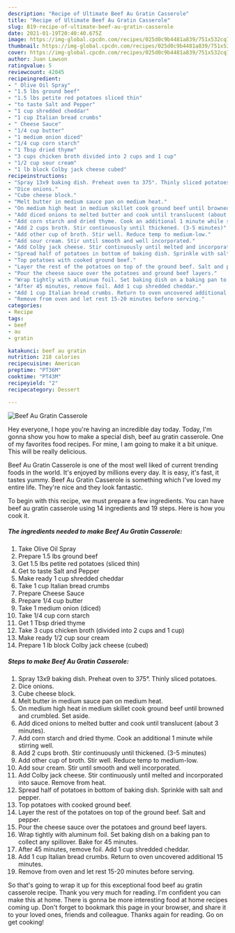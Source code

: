 ```yaml
---
description: "Recipe of Ultimate Beef Au Gratin Casserole"
title: "Recipe of Ultimate Beef Au Gratin Casserole"
slug: 819-recipe-of-ultimate-beef-au-gratin-casserole
date: 2021-01-19T20:40:40.675Z
image: https://img-global.cpcdn.com/recipes/025d0c9b4481a839/751x532cq70/beef-au-gratin-casserole-recipe-main-photo.jpg
thumbnail: https://img-global.cpcdn.com/recipes/025d0c9b4481a839/751x532cq70/beef-au-gratin-casserole-recipe-main-photo.jpg
cover: https://img-global.cpcdn.com/recipes/025d0c9b4481a839/751x532cq70/beef-au-gratin-casserole-recipe-main-photo.jpg
author: Juan Lawson
ratingvalue: 5
reviewcount: 42045
recipeingredient:
- " Olive Oil Spray"
- "1.5 lbs ground beef"
- "1.5 lbs petite red potatoes sliced thin"
- "to taste Salt and Pepper"
- "1 cup shredded cheddar"
- "1 cup Italian bread crumbs"
- " Cheese Sauce"
- "1/4 cup butter"
- "1 medium onion diced"
- "1/4 cup corn starch"
- "1 Tbsp dried thyme"
- "3 cups chicken broth divided into 2 cups and 1 cup"
- "1/2 cup sour cream"
- "1 lb block Colby jack cheese cubed"
recipeinstructions:
- "Spray 13x9 baking dish. Preheat oven to 375°. Thinly sliced potatoes."
- "Dice onions."
- "Cube cheese block."
- "Melt butter in medium sauce pan on medium heat."
- "On medium high heat in medium skillet cook ground beef until browned and crumbled. Set aside."
- "Add diced onions to melted butter and cook until translucent (about 3 minutes)."
- "Add corn starch and dried thyme. Cook an additional 1 minute while stirring well."
- "Add 2 cups broth. Stir continuously until thickened. (3-5 minutes)"
- "Add other cup of broth. Stir well. Reduce temp to medium-low."
- "Add sour cream. Stir until smooth and well incorporated."
- "Add Colby jack cheese. Stir continuously until melted and incorporated into sauce. Remove from heat."
- "Spread half of potatoes in bottom of baking dish. Sprinkle with salt and pepper."
- "Top potatoes with cooked ground beef."
- "Layer the rest of the potatoes on top of the ground beef. Salt and pepper."
- "Pour the cheese sauce over the potatoes and ground beef layers."
- "Wrap tightly with aluminum foil. Set baking dish on a baking pan to collect any spillover. Bake for 45 minutes."
- "After 45 minutes, remove foil. Add 1 cup shredded cheddar."
- "Add 1 cup Italian bread crumbs. Return to oven uncovered additional 15 minutes."
- "Remove from oven and let rest 15-20 minutes before serving."
categories:
- Recipe
tags:
- beef
- au
- gratin

katakunci: beef au gratin 
nutrition: 218 calories
recipecuisine: American
preptime: "PT36M"
cooktime: "PT43M"
recipeyield: "2"
recipecategory: Dessert

---
```



![Beef Au Gratin Casserole](https://img-global.cpcdn.com/recipes/025d0c9b4481a839/751x532cq70/beef-au-gratin-casserole-recipe-main-photo.jpg)

Hey everyone, I hope you're having an incredible day today. Today, I'm gonna show you how to make a special dish, beef au gratin casserole. One of my favorites food recipes. For mine, I am going to make it a bit unique. This will be really delicious.

Beef Au Gratin Casserole is one of the most well liked of current trending foods in the world. It's enjoyed by millions every day. It is easy, it's fast, it tastes yummy. Beef Au Gratin Casserole is something which I've loved my entire life. They're nice and they look fantastic.




To begin with this recipe, we must prepare a few ingredients. You can have beef au gratin casserole using 14 ingredients and 19 steps. Here is how you cook it.

<!--inarticleads1-->

##### The ingredients needed to make Beef Au Gratin Casserole:

1. Take  Olive Oil Spray
1. Prepare 1.5 lbs ground beef
1. Get 1.5 lbs petite red potatoes (sliced thin)
1. Get to taste Salt and Pepper
1. Make ready 1 cup shredded cheddar
1. Take 1 cup Italian bread crumbs
1. Prepare  Cheese Sauce
1. Prepare 1/4 cup butter
1. Take 1 medium onion (diced)
1. Take 1/4 cup corn starch
1. Get 1 Tbsp dried thyme
1. Take 3 cups chicken broth (divided into 2 cups and 1 cup)
1. Make ready 1/2 cup sour cream
1. Prepare 1 lb block Colby jack cheese (cubed)




<!--inarticleads2-->

##### Steps to make Beef Au Gratin Casserole:

1. Spray 13x9 baking dish. Preheat oven to 375°. Thinly sliced potatoes.
1. Dice onions.
1. Cube cheese block.
1. Melt butter in medium sauce pan on medium heat.
1. On medium high heat in medium skillet cook ground beef until browned and crumbled. Set aside.
1. Add diced onions to melted butter and cook until translucent (about 3 minutes).
1. Add corn starch and dried thyme. Cook an additional 1 minute while stirring well.
1. Add 2 cups broth. Stir continuously until thickened. (3-5 minutes)
1. Add other cup of broth. Stir well. Reduce temp to medium-low.
1. Add sour cream. Stir until smooth and well incorporated.
1. Add Colby jack cheese. Stir continuously until melted and incorporated into sauce. Remove from heat.
1. Spread half of potatoes in bottom of baking dish. Sprinkle with salt and pepper.
1. Top potatoes with cooked ground beef.
1. Layer the rest of the potatoes on top of the ground beef. Salt and pepper.
1. Pour the cheese sauce over the potatoes and ground beef layers.
1. Wrap tightly with aluminum foil. Set baking dish on a baking pan to collect any spillover. Bake for 45 minutes.
1. After 45 minutes, remove foil. Add 1 cup shredded cheddar.
1. Add 1 cup Italian bread crumbs. Return to oven uncovered additional 15 minutes.
1. Remove from oven and let rest 15-20 minutes before serving.




So that's going to wrap it up for this exceptional food beef au gratin casserole recipe. Thank you very much for reading. I'm confident you can make this at home. There is gonna be more interesting food at home recipes coming up. Don't forget to bookmark this page in your browser, and share it to your loved ones, friends and colleague. Thanks again for reading. Go on get cooking!
